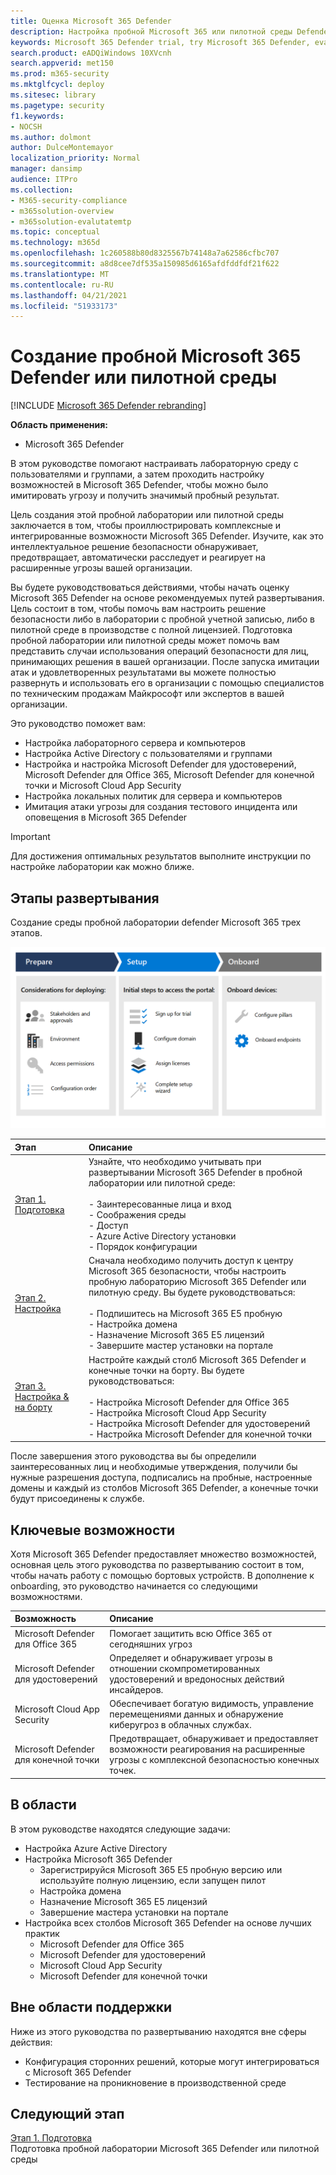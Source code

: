 ```yaml
---
title: Оценка Microsoft 365 Defender
description: Настройка пробной Microsoft 365 или пилотной среды Defender, чтобы опробовыть и испытать решение безопасности, предназначенное для защиты устройств, удостоверений, данных и приложений в организации.
keywords: Microsoft 365 Defender trial, try Microsoft 365 Defender, evaluate Microsoft 365 Defender, Microsoft 365 Defender assessment lab, Microsoft 365 Defender pilot, cyber security, advanced persistent threat, enterprise security, devices, device, identity, users, data, applications, incidents, automated investigation and remediation, advanced hunting
search.product: eADQiWindows 10XVcnh
search.appverid: met150
ms.prod: m365-security
ms.mktglfcycl: deploy
ms.sitesec: library
ms.pagetype: security
f1.keywords:
- NOCSH
ms.author: dolmont
author: DulceMontemayor
localization_priority: Normal
manager: dansimp
audience: ITPro
ms.collection:
- M365-security-compliance
- m365solution-overview
- m365solution-evalutatemtp
ms.topic: conceptual
ms.technology: m365d
ms.openlocfilehash: 1c260588b80d8325567b74148a7a62586cfbc707
ms.sourcegitcommit: a8d8cee7df535a150985d6165afdfddfdf21f622
ms.translationtype: MT
ms.contentlocale: ru-RU
ms.lasthandoff: 04/21/2021
ms.locfileid: "51933173"
---
```

# <a name="create-a-microsoft-365-defender-trial-lab-or-pilot-environment"></a>Создание пробной Microsoft 365 Defender или пилотной среды 

[!INCLUDE [Microsoft 365 Defender rebranding](../includes/microsoft-defender.md)]


**Область применения:**
- Microsoft 365 Defender


В этом руководстве помогают настраивать лабораторную среду с пользователями и группами, а затем проходить настройку возможностей в Microsoft 365 Defender, чтобы можно было имитировать угрозу и получить значимый пробный результат. 

Цель создания этой пробной лаборатории или пилотной среды заключается в том, чтобы проиллюстрировать комплексные и интегрированные возможности Microsoft 365 Defender. Изучите, как это интеллектуальное решение безопасности обнаруживает, предотвращает, автоматически расследует и реагирует на расширенные угрозы вашей организации. 


Вы будете руководствоваться действиями, чтобы начать оценку Microsoft 365 Defender на основе рекомендуемых путей развертывания. Цель состоит в том, чтобы помочь вам настроить решение безопасности либо в лаборатории с пробной учетной записью, либо в пилотной среде в производстве с полной лицензией. Подготовка пробной лаборатории или пилотной среды может помочь вам представить случаи использования операций безопасности для лиц, принимающих решения в вашей организации. После запуска имитации атак и удовлетворенных результатами вы можете полностью развернуть и использовать его в организации с помощью специалистов по техническим продажам Майкрософт или экспертов в вашей организации. 

Это руководство поможет вам:
- Настройка лабораторного сервера и компьютеров
- Настройка Active Directory с пользователями и группами
- Настройка и настройка Microsoft Defender для удостоверений, Microsoft Defender для Office 365, Microsoft Defender для конечной точки и Microsoft Cloud App Security
- Настройка локальных политик для сервера и компьютеров
- Имитация атаки угрозы для создания тестового инцидента или оповещения в Microsoft 365 Defender

>[!IMPORTANT]
>Для достижения оптимальных результатов выполните инструкции по настройке лаборатории как можно ближе.


## <a name="deployment-phases"></a>Этапы развертывания

Создание среды пробной лаборатории defender Microsoft 365 трех этапов.

![Этапы развертывания: подготовка, настройка, бортовой](../../media/evaluation-guide-phases.png)

|Этап | Описание | 
|:-------|:-----|
|[Этап 1. Подготовка](prepare-m365d-eval.md)| Узнайте, что необходимо учитывать при развертывании Microsoft 365 Defender в пробной лаборатории или пилотной среде: <br><br>- Заинтересованные лица и вход <br> - Соображения среды <br>- Доступ <br>- Azure Active Directory установки <br> - Порядок конфигурации
|[Этап 2. Настройка](setup-m365deval.md)|  Сначала необходимо получить доступ к центру Microsoft 365 безопасности, чтобы настроить пробную лабораторию Microsoft 365 Defender или пилотную среду. Вы будете руководствоваться:<br><br>- Подпишитесь на Microsoft 365 E5 пробную <br>  - Настройка домена<br>- Назначение Microsoft 365 E5 лицензий<br>- Завершите мастер установки на портале|
|[Этап 3. Настройка & на борту](config-m365d-eval.md) | Настройте каждый столб Microsoft 365 Defender и конечные точки на борту. Вы будете руководствоваться:<br><br>- Настройка Microsoft Defender для Office 365<br>- Настройка Microsoft Cloud App Security<br>- Настройка Microsoft Defender для удостоверений<br>- Настройка Microsoft Defender для конечной точки


После завершения этого руководства вы бы определили заинтересованных лиц и необходимые утверждения, получили бы нужные разрешения доступа, подписались на пробные, настроенные домены и каждый из столбов Microsoft 365 Defender, а конечные точки будут присоединены к службе.

## <a name="key-capabilities"></a>Ключевые возможности

Хотя Microsoft 365 Defender предоставляет множество возможностей, основная цель этого руководства по развертыванию состоит в том, чтобы начать работу с помощью бортовых устройств. В дополнение к onboarding, это руководство начинается со следующими возможностями.


Возможность | Описание 
:---|:---
Microsoft Defender для Office 365 | Помогает защитить всю Office 365 от сегодняшних угроз
Microsoft Defender для удостоверений | Определяет и обнаруживает угрозы в отношении скомпрометированных удостоверений и вредоносных действий инсайдеров.
Microsoft Cloud App Security | Обеспечивает богатую видимость, управление перемещениями данных и обнаружение киберугроз в облачных службах.
Microsoft Defender для конечной точки | Предотвращает, обнаруживает и предоставляет возможности реагирования на расширенные угрозы с комплексной безопасностью конечных точек.


## <a name="in-scope"></a>В области

В этом руководстве находятся следующие задачи:
-   Настройка Azure Active Directory
-   Настройка Microsoft 365 Defender
    -   Зарегистрируйся Microsoft 365 E5 пробную версию или используйте полную лицензию, если запущен пилот
    -   Настройка домена
    -   Назначение Microsoft 365 E5 лицензий
    -   Завершение мастера установки на портале
-   Настройка всех столбов Microsoft 365 Defender на основе лучших практик
    -   Microsoft Defender для Office 365
    -   Microsoft Defender для удостоверений
    -   Microsoft Cloud App Security
    -   Microsoft Defender для конечной точки

## <a name="out-of-scope"></a>Вне области поддержки

Ниже из этого руководства по развертыванию находятся вне сферы действия:

-   Конфигурация сторонних решений, которые могут интегрироваться с Microsoft 365 Defender
-   Тестирование на проникновение в производственной среде

## <a name="next-step"></a>Следующий этап
[Этап 1. Подготовка](prepare-m365d-eval.md) 
<br> Подготовка пробной лаборатории Microsoft 365 Defender или пилотной среды
